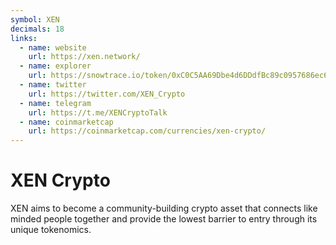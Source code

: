 ```yaml
---
symbol: XEN
decimals: 18
links:
  - name: website
    url: https://xen.network/
  - name: explorer
    url: https://snowtrace.io/token/0xC0C5AA69Dbe4d6DDdfBc89c0957686ec60F24389
  - name: twitter
    url: https://twitter.com/XEN_Crypto
  - name: telegram
    url: https://t.me/XENCryptoTalk
  - name: coinmarketcap
    url: https://coinmarketcap.com/currencies/xen-crypto/
---
```


# XEN Crypto

XEN aims to become a community-building crypto asset that connects like minded people together and provide the lowest barrier to entry through its unique tokenomics.
